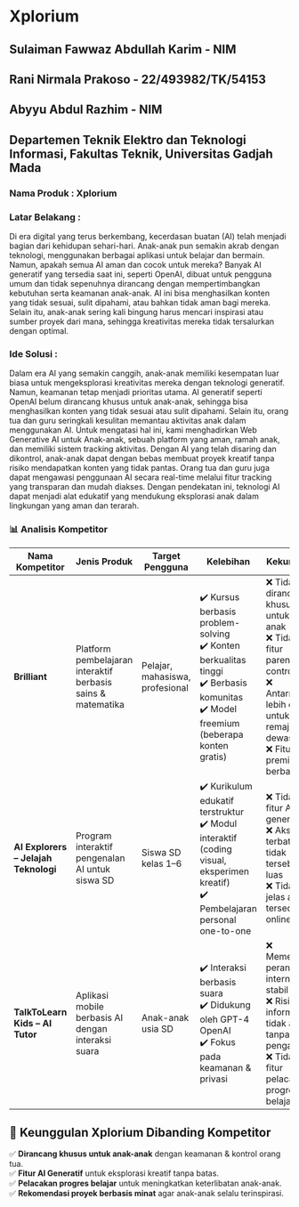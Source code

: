 # Xplorium


## Sulaiman Fawwaz Abdullah Karim - NIM
## Rani Nirmala Prakoso - 22/493982/TK/54153
## Abyyu Abdul Razhim - NIM

## Departemen Teknik Elektro dan Teknologi Informasi, Fakultas Teknik, Universitas Gadjah Mada
### Nama Produk : Xplorium
### Latar Belakang : 
Di era digital yang terus berkembang, kecerdasan buatan (AI) telah menjadi bagian dari 
kehidupan sehari-hari. Anak-anak pun semakin akrab dengan teknologi, menggunakan 
berbagai aplikasi untuk belajar dan bermain. Namun, apakah semua AI aman dan cocok 
untuk mereka? Banyak AI generatif yang tersedia saat ini, seperti OpenAI, dibuat untuk 
pengguna umum dan tidak sepenuhnya dirancang dengan mempertimbangkan 
kebutuhan serta keamanan anak-anak. AI ini bisa menghasilkan konten yang tidak sesuai, 
sulit dipahami, atau bahkan tidak aman bagi mereka. Selain itu, anak-anak sering kali 
bingung harus mencari inspirasi atau sumber proyek dari mana, sehingga kreativitas 
mereka tidak tersalurkan dengan optimal.

### Ide Solusi : 
Dalam era AI yang semakin canggih, anak-anak memiliki kesempatan luar biasa untuk 
mengeksplorasi kreativitas mereka dengan teknologi generatif. Namun, keamanan tetap 
menjadi prioritas utama. AI generatif seperti OpenAI belum dirancang khusus untuk 
anak-anak, sehingga bisa menghasilkan konten yang tidak sesuai atau sulit dipahami. 
Selain itu, orang tua dan guru seringkali kesulitan memantau aktivitas anak dalam 
menggunakan AI. Untuk mengatasi hal ini, kami menghadirkan Web Generative AI untuk 
Anak-anak, sebuah platform yang aman, ramah anak, dan memiliki sistem tracking 
aktivitas. Dengan AI yang telah disaring dan dikontrol, anak-anak dapat dengan bebas 
membuat proyek kreatif tanpa risiko mendapatkan konten yang tidak pantas. Orang tua 
dan guru juga dapat mengawasi penggunaan AI secara real-time melalui fitur tracking 
yang transparan dan mudah diakses. Dengan pendekatan ini, teknologi AI dapat menjadi 
alat edukatif yang mendukung eksplorasi anak dalam lingkungan yang aman dan terarah. 

### 📊 Analisis Kompetitor

| Nama Kompetitor  | Jenis Produk | Target Pengguna | Kelebihan | Kekurangan | Keunggulan Kompetitif | Link |
|-----------------|-------------|----------------|-----------|------------|----------------------|------|
| **Brilliant**  | Platform pembelajaran interaktif berbasis sains & matematika | Pelajar, mahasiswa, profesional | ✔️ Kursus berbasis problem-solving <br> ✔️ Konten berkualitas tinggi <br> ✔️ Berbasis komunitas <br> ✔️ Model freemium (beberapa konten gratis) | ❌ Tidak dirancang khusus untuk anak-anak <br> ❌ Tidak ada fitur parental control <br> ❌ Antarmuka lebih cocok untuk remaja & dewasa <br> ❌ Fitur premium berbayar | 🎯 Fokus pada pembelajaran berbasis problem-solving & komunitas pembelajar aktif | [🔗 Website](https://brilliant.org/) |
| **AI Explorers – Jelajah Teknologi** | Program interaktif pengenalan AI untuk siswa SD | Siswa SD kelas 1–6 | ✔️ Kurikulum edukatif terstruktur <br> ✔️ Modul interaktif (coding visual, eksperimen kreatif) <br> ✔️ Pembelajaran personal one-to-one | ❌ Tidak ada fitur AI generatif <br> ❌ Akses terbatas & tidak tersebar luas <br> ❌ Tidak jelas apakah tersedia online | 🎯 Pembelajaran personal sesuai gaya belajar anak | [🔗 Website](https://binaakhlakdigital.id/ai-for-everyone-teknologi-untuk-semua/) |
| **TalkToLearn Kids – AI Tutor** | Aplikasi mobile berbasis AI dengan interaksi suara | Anak-anak usia SD | ✔️ Interaksi berbasis suara <br> ✔️ Didukung oleh GPT-4 OpenAI <br> ✔️ Fokus pada keamanan & privasi | ❌ Memerlukan perangkat & internet stabil <br> ❌ Risiko informasi tidak akurat tanpa pengawasan <br> ❌ Tidak ada fitur pelacakan progres belajar | 🎯 Pembelajaran natural dengan interaksi berbasis suara | [🔗 Aplikasi](https://play.google.com/store/apps/details?id=com.talktolearnkids.app&hl=id) |

## 🚀 Keunggulan Xplorium Dibanding Kompetitor

✅ **Dirancang khusus untuk anak-anak** dengan keamanan & kontrol orang tua.  
✅ **Fitur AI Generatif** untuk eksplorasi kreatif tanpa batas.  
✅ **Pelacakan progres belajar** untuk meningkatkan keterlibatan anak-anak.  
✅ **Rekomendasi proyek berbasis minat** agar anak-anak selalu terinspirasi.  